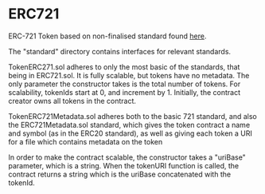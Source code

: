 # ERC721
ERC-721 Token based on non-finalised standard found [here](https://github.com/ethereum/EIPs/blob/master/EIPS/eip-721.md). 

The "standard" directory contains interfaces for relevant standards. 

TokenERC271.sol adheres to only the most basic of the standards, that being in ERC721.sol. It is fully scalable, but tokens have no metadata. The only parameter the constructor takes is the total number of tokens. For scalability, tokenIds start at 0, and increment by 1.
Initially, the contract creator owns all tokens in the contract.

TokenERC721Metadata.sol adheres both to the basic 721 standard, and also the ERC721Metadata.sol standard, which gives the token contract a name and symbol (as in the ERC20 standard), as well as giving each token a URI for a file which contains metadata on the token

In order to make the contract scalable, the constructor takes a "uriBase" parameter, which is a string. When the tokenURI function is called, the contract returns a string which is the uriBase concatenated with the tokenId. 
